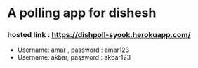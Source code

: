 # A polling app for dishesh 
### hosted link : https://dishpoll-syook.herokuapp.com/

- Username: amar , password : amar123 
- Username: akbar, password : akbar123